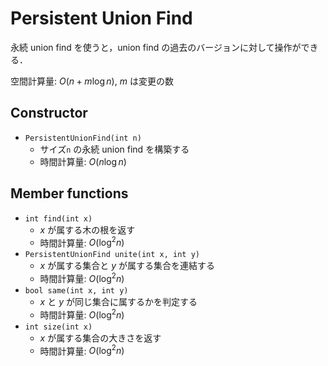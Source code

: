 # Persistent Union Find

永続 union find を使うと，union find の過去のバージョンに対して操作ができる．

空間計算量: $O(n + m \log n)$, $m$ は変更の数

## Constructor

- `PersistentUnionFind(int n)`
    - サイズ`n` の永続 union find を構築する
    - 時間計算量: $O(n \log n)$

## Member functions

- `int find(int x)`
    - $x$ が属する木の根を返す
    - 時間計算量: $O(\log^2 n)$
- `PersistentUnionFind unite(int x, int y)`
    - $x$ が属する集合と $y$ が属する集合を連結する
    - 時間計算量: $O(\log^2 n)$
- `bool same(int x, int y)`
    - $x$ と $y$ が同じ集合に属するかを判定する
    - 時間計算量: $O(\log^2 n)$
- `int size(int x)`
    - $x$ が属する集合の大きさを返す
    - 時間計算量: $O(\log^2 n)$
